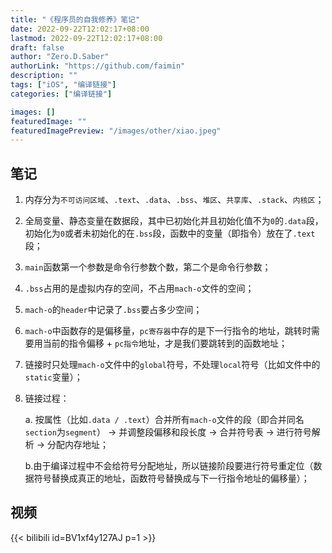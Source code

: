 ```yaml
---
title: "《程序员的自我修养》笔记"
date: 2022-09-22T12:02:17+08:00
lastmod: 2022-09-22T12:02:17+08:00
draft: false
author: "Zero.D.Saber"
authorLink: "https://github.com/faimin"
description: ""
tags: ["iOS", "编译链接"]
categories: ["编译链接"]

images: []
featuredImage: ""
featuredImagePreview: "/images/other/xiao.jpeg"
---
```



## 笔记

1. 内存分为`不可访问区域`、`.text`、`.data`、`.bss`、`堆区`、`共享库`、`.stack`、`内核区`；
2. 全局变量、静态变量在数据段，其中已初始化并且初始化值不为`0`的`.data`段，初始化为`0`或者未初始化的在`.bss`段，函数中的变量（即指令）放在了`.text`段；
3. `main`函数第一个参数是命令行参数个数，第二个是命令行参数；
4. `.bss`占用的是虚拟内存的空间，不占用`mach-o`文件的空间；
5. `mach-o`的`header`中记录了`.bss`要占多少空间；
6. `mach-o`中函数存的是偏移量，`pc寄存器`中存的是下一行指令的地址，跳转时需要用当前的指令偏移 + `pc指令`地址，才是我们要跳转到的函数地址；
7. 链接时只处理`mach-o`文件中的`global`符号，不处理`local`符号（比如文件中的`static`变量）；
8. 链接过程：

    a. 按属性（比如`.data / .text`）合并所有`mach-o`文件的段（即合并同名`section`为`segment`） -> 并调整段偏移和段长度 -> 合并符号表 -> 进行符号解析 -> 分配内存地址；

    b.由于编译过程中不会给符号分配地址，所以链接阶段要进行符号重定位（数据符号替换成真正的地址，函数符号替换成与下一行指令地址的偏移量）；

## 视频

{{< bilibili id=BV1xf4y127AJ p=1 >}}
